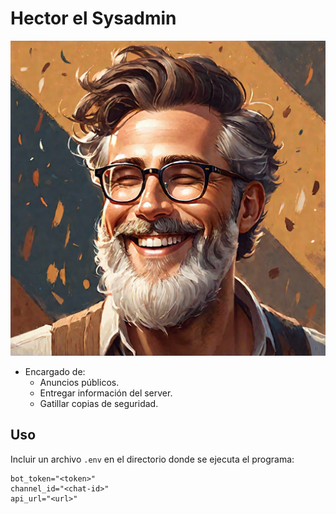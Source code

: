 # Hector el Sysadmin

![hector](./img/hector.png)

* Encargado de:
  * Anuncios públicos.
  * Entregar información del server.
  * Gatillar copias de seguridad.

## Uso

Incluir un archivo `.env` en el directorio donde se ejecuta el programa:

```
bot_token="<token>"
channel_id="<chat-id>"
api_url="<url>"
```
